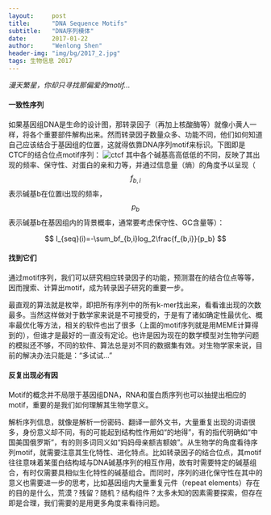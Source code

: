 ```yaml
---
layout:     post
title:      "DNA Sequence Motifs"
subtitle:   "DNA序列模体"
date:       2017-01-22
author:     "Wenlong Shen"
header-img: "img/bg/2017_2.jpg"
tags: 生物信息 2017
---
```


<script type="text/javascript" src="https://cdnjs.cloudflare.com/ajax/libs/mathjax/2.7.1/MathJax.js?config=default"></script>

*漫天繁星，你却只寻找那偏爱的motif...*

#### 一致性序列

如果基因组DNA是生命的设计图，那转录因子（再加上核酸酶等）就像小黄人一样，将各个重要部件解构出来。然而转录因子数量众多、功能不同，他们如何知道自己应该结合于基因组的位置，这就得依靠DNA序列motif来标识。下图即是CTCF的结合位点motif序列：
![ctcf](/img/post/2017_01_22_ctcf_motif.jpg)
其中各个碱基高高低低的不同，反映了其出现的频率、保守性、对蛋白的亲和力等，并通过信息量（熵）的角度予以呈现（$$f_{b,i}$$表示碱基b在位置i出现的频率，$$p_b$$表示碱基b在基因组内的背景概率，通常要考虑保守性、GC含量等）：

$$
I_{seq}(i)=-\sum_bf_{b,i}log_2\frac{f_{b,i}}{p_b}
$$

#### 找到它们

通过motif序列，我们可以研究相应转录因子的功能，预测潜在的结合位点等等，因而搜索、计算出motif，成为转录因子研究的重要一步。

最直观的算法就是枚举，即把所有序列中的所有k-mer找出来，看看谁出现的次数最多。当然这样做对于数学家来说是不可接受的，于是有了诸如确定性最优化、概率最优化等方法，相关的软件也出了很多（上面的motif序列就是用MEME计算得到的），但谁才是最好的一直没有定论。也许是因为现在的数学模型对生物学问题的模拟还不够，不同的软件、算法总是对不同的数据集有效。对生物学家来说，目前的解决办法只能是：“多试试...”

#### 反复出现必有因

Motif的概念并不局限于基因组DNA，RNA和蛋白质序列也可以抽提出相应的motif，重要的是我们如何理解其生物学意义。

解析序列信息，就像是解析一份密码、翻译一部外文书，大量重复出现的词语很多，身份意义却不同，有的可能起到结构性作用如“的地得”，有的指代明确如“中国美国俄罗斯”，有的则多词同义如“妈妈母亲额吉额娘”。从生物学的角度看待序列motif，就需要注意其生化特性、进化特点。比如转录因子的结合位点，其motif往往意味着某蛋白结构域与DNA碱基序列的相互作用，故有时需要特定的碱基组合，有时仅需要具相似生化特性的碱基组合。而同时，序列的进化保守性在其中的意义也需要进一步的思考，比如基因组内大量重复元件（repeat elements）存在的目的是什么，荒漠？残留？随机？结构组件？太多未知的因素需要探索，但存在即是合理，我们需要的是用更多角度来看待问题。
